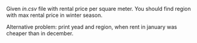 Given *in.csv* file with rental price per square meter. 
You should find region with max rental price in winter season.

Alternative problem: print yead and region, when rent in january was cheaper than in december.